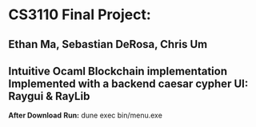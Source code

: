 # CS3110 Final Project:
Ethan Ma, Sebastian DeRosa, Chris Um
---------------------------------------------
Intuitive Ocaml Blockchain implementation
Implemented with a backend caesar cypher
UI: Raygui & RayLib 
----------------------------------------------
**After Download**
  **Run:** dune exec bin/menu.exe


  
